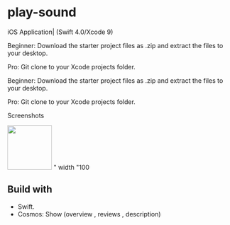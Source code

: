 # play-sound
iOS Application| (Swift 4.0/Xcode 9)

Beginner: Download the starter project files as .zip and extract the files to your desktop.

Pro: Git clone to your Xcode projects folder.


Beginner: Download the starter project files as .zip and extract the files to your desktop.

Pro: Git clone to your Xcode projects folder.


Screenshots
<div>
  <img src="https://user-images.githubusercontent.com/40665527/87259755-dd55de80-c4ad-11ea-8705-ae3a51e52ad9.png" width=100 >
" width "100
</div>

## Build with
- Swift.
- Cosmos: Show (overview , reviews , description)

